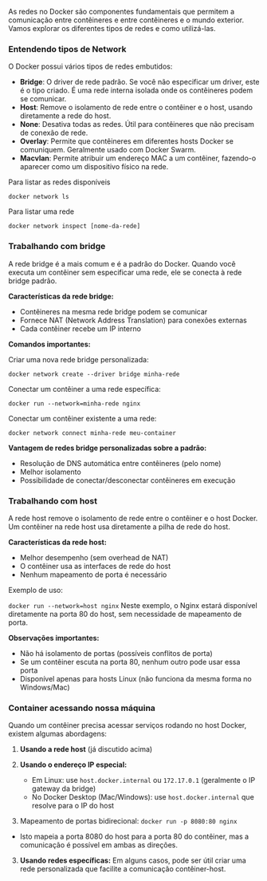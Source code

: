 As redes no Docker são componentes fundamentais que permitem a comunicação entre contêineres e entre contêineres e o mundo exterior. Vamos explorar os diferentes tipos de redes e como utilizá-las.
### Entendendo tipos de Network

O Docker possui vários tipos de redes embutidos:

- **Bridge**: O driver de rede padrão. Se você não especificar um driver, este é o tipo criado. É uma rede interna isolada onde os contêineres podem se comunicar.
- **Host**: Remove o isolamento de rede entre o contêiner e o host, usando diretamente a rede do host.
- **None**: Desativa todas as redes. Útil para contêineres que não precisam de conexão de rede.
- **Overlay**: Permite que contêineres em diferentes hosts Docker se comuniquem. Geralmente usado com Docker Swarm.
- **Macvlan**: Permite atribuir um endereço MAC a um contêiner, fazendo-o aparecer como um dispositivo físico na rede.

Para listar as redes disponíveis

`docker network ls`

Para listar uma rede

`docker network inspect [nome-da-rede]`

### Trabalhando com bridge

A rede bridge é a mais comum e é a padrão do Docker. Quando você executa um contêiner sem especificar uma rede, ele se conecta à rede bridge padrão.

**Características da rede bridge:**

- Contêineres na mesma rede bridge podem se comunicar
- Fornece NAT (Network Address Translation) para conexões externas
- Cada contêiner recebe um IP interno

**Comandos importantes:**

Criar uma nova rede bridge personalizada:

`docker network create --driver bridge minha-rede`

Conectar um contêiner a uma rede específica:

`docker run --network=minha-rede nginx`

Conectar um contêiner existente a uma rede:

`docker network connect minha-rede meu-container`

**Vantagem de redes bridge personalizadas sobre a padrão:**

- Resolução de DNS automática entre contêineres (pelo nome)
- Melhor isolamento
- Possibilidade de conectar/desconectar contêineres em execução


### Trabalhando com host

A rede host remove o isolamento de rede entre o contêiner e o host Docker. Um contêiner na rede host usa diretamente a pilha de rede do host.

**Características da rede host:**

- Melhor desempenho (sem overhead de NAT)
- O contêiner usa as interfaces de rede do host
- Nenhum mapeamento de porta é necessário

Exemplo de uso:

`docker run --network=host nginx`
Neste exemplo, o Nginx estará disponível diretamente na porta 80 do host, sem necessidade de mapeamento de porta.

**Observações importantes:**

- Não há isolamento de portas (possíveis conflitos de porta)
- Se um contêiner escuta na porta 80, nenhum outro pode usar essa porta
- Disponível apenas para hosts Linux (não funciona da mesma forma no Windows/Mac)

### Container acessando nossa máquina

Quando um contêiner precisa acessar serviços rodando no host Docker, existem algumas abordagens:

1. **Usando a rede host** (já discutido acima)
2. **Usando o endereço IP especial:**
    - Em Linux: use `host.docker.internal` ou `172.17.0.1` (geralmente o IP gateway da bridge)
    - No Docker Desktop (Mac/Windows): use `host.docker.internal` que resolve para o IP do host

3. Mapeamento de portas bidirecional:
`docker run -p 8080:80 nginx`

- Isto mapeia a porta 8080 do host para a porta 80 do contêiner, mas a comunicação é possível em ambas as direções.

3. **Usando redes específicas:** Em alguns casos, pode ser útil criar uma rede personalizada que facilite a comunicação contêiner-host.

